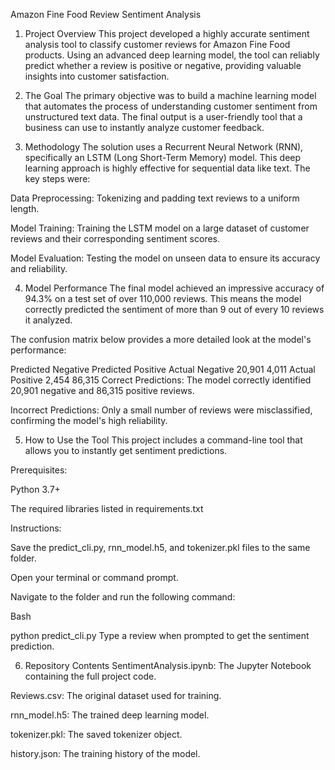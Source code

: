 Amazon Fine Food Review Sentiment Analysis
1. Project Overview
This project developed a highly accurate sentiment analysis tool to classify customer reviews for Amazon Fine Food products. Using an advanced deep learning model, the tool can reliably predict whether a review is positive or negative, providing valuable insights into customer satisfaction.

2. The Goal
The primary objective was to build a machine learning model that automates the process of understanding customer sentiment from unstructured text data. The final output is a user-friendly tool that a business can use to instantly analyze customer feedback.

3. Methodology 
The solution uses a Recurrent Neural Network (RNN), specifically an LSTM (Long Short-Term Memory) model. This deep learning approach is highly effective for sequential data like text. The key steps were:

Data Preprocessing: Tokenizing and padding text reviews to a uniform length.

Model Training: Training the LSTM model on a large dataset of customer reviews and their corresponding sentiment scores.

Model Evaluation: Testing the model on unseen data to ensure its accuracy and reliability.

4. Model Performance
The final model achieved an impressive accuracy of 94.3% on a test set of over 110,000 reviews. This means the model correctly predicted the sentiment of more than 9 out of every 10 reviews it analyzed.

The confusion matrix below provides a more detailed look at the model's performance:

Predicted Negative	Predicted Positive
Actual Negative	20,901	4,011
Actual Positive	2,454	86,315
Correct Predictions: The model correctly identified 20,901 negative and 86,315 positive reviews.

Incorrect Predictions: Only a small number of reviews were misclassified, confirming the model's high reliability.

5. How to Use the Tool
This project includes a command-line tool that allows you to instantly get sentiment predictions.

Prerequisites:

Python 3.7+

The required libraries listed in requirements.txt

Instructions:

Save the predict_cli.py, rnn_model.h5, and tokenizer.pkl files to the same folder.

Open your terminal or command prompt.

Navigate to the folder and run the following command:

Bash

python predict_cli.py
Type a review when prompted to get the sentiment prediction.

6. Repository Contents
SentimentAnalysis.ipynb: The Jupyter Notebook containing the full project code.

Reviews.csv: The original dataset used for training.

rnn_model.h5: The trained deep learning model.

tokenizer.pkl: The saved tokenizer object.

history.json: The training history of the model.

